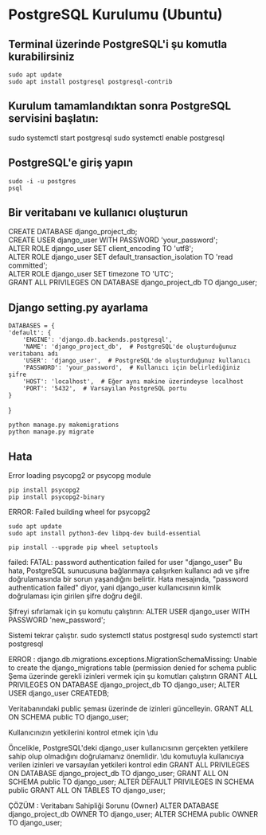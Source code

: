 # PostgreSQL Kurulumu (Ubuntu)

## Terminal üzerinde PostgreSQL'i şu komutla kurabilirsiniz
    sudo apt update
    sudo apt install postgresql postgresql-contrib
## Kurulum tamamlandıktan sonra PostgreSQL servisini başlatın:
   sudo systemctl start postgresql
   sudo systemctl enable postgresql
## PostgreSQL'e giriş yapın
    sudo -i -u postgres
    psql
## Bir veritabanı ve kullanıcı oluşturun

   CREATE DATABASE django_project_db; <br>
   CREATE USER django_user WITH PASSWORD 'your_password';<br>
   ALTER ROLE django_user SET client_encoding TO 'utf8';<br>
   ALTER ROLE django_user SET default_transaction_isolation TO 'read committed';<br>
   ALTER ROLE django_user SET timezone TO 'UTC';<br>
   GRANT ALL PRIVILEGES ON DATABASE django_project_db TO django_user;<br>

## Django setting.py ayarlama

    DATABASES = {
    'default': {
        'ENGINE': 'django.db.backends.postgresql',
        'NAME': 'django_project_db',  # PostgreSQL'de oluşturduğunuz veritabanı adı
        'USER': 'django_user',  # PostgreSQL'de oluşturduğunuz kullanıcı
        'PASSWORD': 'your_password',  # Kullanıcı için belirlediğiniz şifre
        'HOST': 'localhost',  # Eğer aynı makine üzerindeyse localhost
        'PORT': '5432',  # Varsayılan PostgreSQL portu
    }
}

    python manage.py makemigrations
    python manage.py migrate
## Hata

Error loading psycopg2 or psycopg module

    pip install psycopg2
    pip install psycopg2-binary

ERROR: Failed building wheel for psycopg2

    sudo apt update
    sudo apt install python3-dev libpq-dev build-essential

    pip install --upgrade pip wheel setuptools

failed: FATAL:  password authentication failed for user "django_user"
Bu hata, PostgreSQL sunucusuna bağlanmaya çalışırken kullanıcı adı ve şifre doğrulamasında bir sorun yaşandığını belirtir. 
Hata mesajında, "password authentication failed" diyor, yani django_user kullanıcısının kimlik doğrulaması için girilen şifre doğru değil.

Şifreyi sıfırlamak için şu komutu çalıştırın:
    ALTER USER django_user WITH PASSWORD 'new_password';

Sistemi tekrar çalıştır.
    sudo systemctl status postgresql
    sudo systemctl start postgresql

ERROR : django.db.migrations.exceptions.MigrationSchemaMissing: Unable to create the django_migrations table (permission denied for schema public
Şema üzerinde gerekli izinleri vermek için şu komutları çalıştırın
    GRANT ALL PRIVILEGES ON DATABASE django_project_db TO django_user;
    ALTER USER django_user CREATEDB;

Veritabanındaki public şeması üzerinde de izinleri güncelleyin.
    GRANT ALL ON SCHEMA public TO django_user;

Kullanıcınızın yetkilerini kontrol etmek için
    \du

Öncelikle, PostgreSQL'deki django_user kullanıcısının gerçekten yetkilere sahip olup olmadığını doğrulamanız önemlidir. 
    \du 
komutuyla kullanıcıya verilen izinleri ve varsayılan yetkileri kontrol edin
    GRANT ALL PRIVILEGES ON DATABASE django_project_db TO django_user;
    GRANT ALL ON SCHEMA public TO django_user;
    ALTER DEFAULT PRIVILEGES IN SCHEMA public GRANT ALL ON TABLES TO django_user;

ÇÖZÜM : Veritabanı Sahipliği Sorunu (Owner)
    ALTER DATABASE django_project_db OWNER TO django_user;
    ALTER SCHEMA public OWNER TO django_user;






